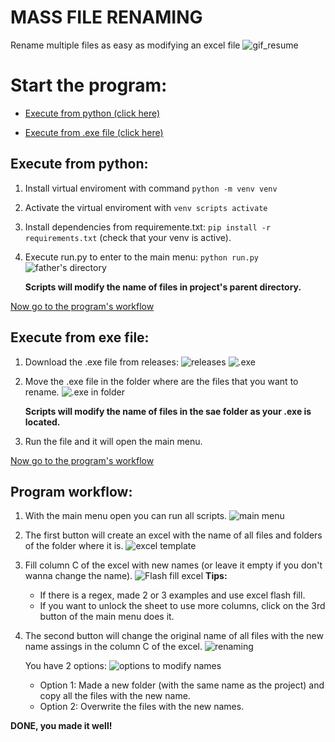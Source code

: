 # MASS FILE RENAMING 
Rename multiple files as easy as modifying an excel file
![gif_resume](https://github.com/user-attachments/assets/1f7a9477-ddc0-4e3f-a747-4d48567e4b85)



# Start the program:
- [Execute from python (click here)](#execute-from-python)

- [Execute from .exe file (click here)](#execute-from-exe-file)

## Execute from python:
1. Install virtual enviroment with command `python -m venv venv`

2. Activate the virtual enviroment with `venv scripts activate`

3. Install dependencies from requiremente.txt: `pip install -r requirements.txt` 
(check that your venv is active).

4. Execute run.py to enter to the main menu: `python run.py` 
    ![father's directory](https://github.com/user-attachments/assets/efa73448-b450-4e51-a26c-c2f8ebb882a7)

    **Scripts will modify the name of files in project's parent directory.**


[Now go to the program's workflow](#program-workflow)





## Execute from exe file:
1. Download the .exe file from releases:
    ![releases](https://github.com/user-attachments/assets/479ec700-56e1-4bf9-9d80-77743b8a1fbd)
    ![.exe](https://github.com/user-attachments/assets/57da40c2-41f7-4e71-b459-d785acd136d1)

2. Move the .exe file in the folder where are the files that you want to rename.
    ![.exe in folder](https://github.com/user-attachments/assets/6e2859e6-dd8c-454d-ba5f-fef4369deb43)

    **Scripts will modify the name of files in the sae folder as your .exe is located.**

3. Run the file and it will open the main menu.



[Now go to the program's workflow](#program-workflow)




## Program workflow:
1. With the main menu open you can run all scripts.
    ![main menu](https://github.com/user-attachments/assets/9e9d432d-d3e2-4f8a-a4c4-dea361f054b3)

2. The first button will create an excel with the name of all files and folders of the folder where it is.
    ![excel template](https://github.com/user-attachments/assets/c43eb533-498d-46a5-87d3-1ab98e0f8348)

3. Fill column C of the excel with new names (or leave it empty if you don't wanna change the name).
    ![Flash fill excel](https://github.com/user-attachments/assets/ec5e8c1a-dc87-49f7-bff6-abe98b32a57c)
    **Tips:** 
    - If there is a regex, made 2 or 3 examples and use excel flash fill.
    - If you want to unlock the sheet to use more columns, click on the 3rd button of the main menu does it.

4. The second button will change the original name of all files with the new name assings in the column C of the excel.
    ![renaming](https://github.com/user-attachments/assets/e8aa9663-363b-4297-aa6f-55cae6d83c77)


    You have 2 options:
    ![options to modify names](https://github.com/user-attachments/assets/8d4136fe-5dc2-43c5-875a-fc729e16124d)
    - Option 1: Made a new folder (with the same name as the project) and copy all the files with the new name.
    - Option 2: Overwrite the files with the new names.


**DONE, you made it well!**











